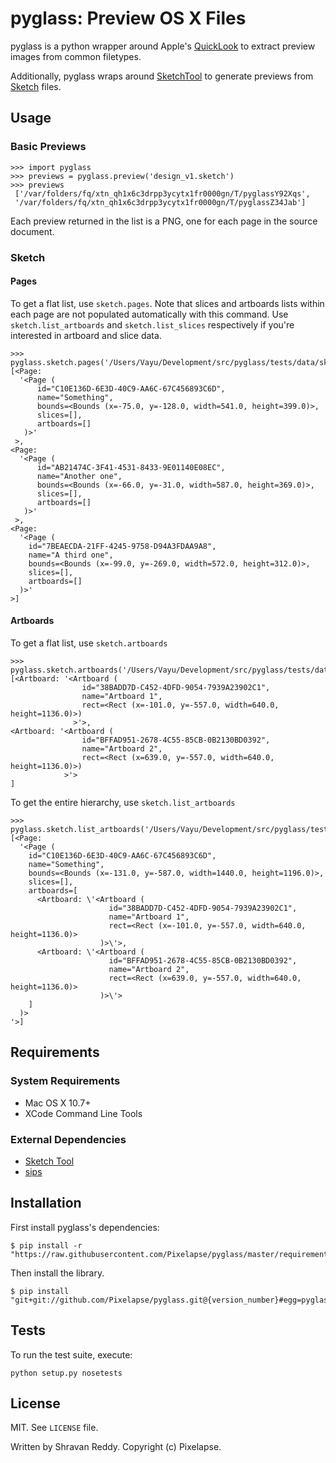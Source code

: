 # pyglass: Preview OS X Files

pyglass is a python wrapper around Apple's [QuickLook](https://developer.apple.com/library/mac/documentation/userexperience/conceptual/quicklook_programming_guide/Introduction/Introduction.html) to extract preview images
from common filetypes.

Additionally, pyglass wraps around [SketchTool](http://bohemiancoding.com/sketch/tool/) to generate previews
from [Sketch](bohemiancoding.com/sketch/) files.

## Usage

### Basic Previews

    >>> import pyglass
    >>> previews = pyglass.preview('design_v1.sketch')
    >>> previews
     ['/var/folders/fq/xtn_qh1x6c3drpp3ycytx1fr0000gn/T/pyglassY92Xqs',
     '/var/folders/fq/xtn_qh1x6c3drpp3ycytx1fr0000gn/T/pyglassZ34Jab']

Each preview returned in the list is a PNG, one for each page in the source document.

### Sketch

#### Pages

To get a flat list, use `sketch.pages`. Note that slices and artboards lists within each page are not populated automatically with this command. Use `sketch.list_artboards` and `sketch.list_slices` respectively if you're interested in artboard and slice data.

    >>> pyglass.sketch.pages('/Users/Vayu/Development/src/pyglass/tests/data/sketch/pages.sketch')
    [<Page:
      '<Page (
          id="C10E136D-6E3D-40C9-AA6C-67C456893C6D",
          name="Something",
          bounds=<Bounds (x=-75.0, y=-128.0, width=541.0, height=399.0)>,
          slices=[],
          artboards=[]
       )>'
     >,
    <Page:
      '<Page (
          id="AB21474C-3F41-4531-8433-9E01140E08EC",
          name="Another one",
          bounds=<Bounds (x=-66.0, y=-31.0, width=587.0, height=369.0)>,
          slices=[],
          artboards=[]
       )>'
     >,
    <Page:
      '<Page (
        id="7BEAECDA-21FF-4245-9758-D94A3FDAA9A8",
        name="A third one",
        bounds=<Bounds (x=-99.0, y=-269.0, width=572.0, height=312.0)>,
        slices=[],
        artboards=[]
      )>'
    >]

#### Artboards

To get a flat list, use `sketch.artboards`

    >>> pyglass.sketch.artboards('/Users/Vayu/Development/src/pyglass/tests/data/sketch/artboards.sketch')
    [<Artboard: '<Artboard (
                    id="38BADD7D-C452-4DFD-9054-7939A23902C1",
                    name="Artboard 1",
                    rect=<Rect (x=-101.0, y=-557.0, width=640.0, height=1136.0)>)
                  >'>,
    <Artboard: '<Artboard (
                    id="BFFAD951-2678-4C55-85CB-0B2130BD0392",
                    name="Artboard 2",
                    rect=<Rect (x=639.0, y=-557.0, width=640.0, height=1136.0)>)
                >'>
    ]

To get the entire hierarchy, use `sketch.list_artboards`

    >>> pyglass.sketch.list_artboards('/Users/Vayu/Development/src/pyglass/tests/data/sketch/artboards.sketch')
    [<Page:
      '<Page (
        id="C10E136D-6E3D-40C9-AA6C-67C456893C6D",
        name="Something",
        bounds=<Bounds (x=-131.0, y=-587.0, width=1440.0, height=1196.0)>,
        slices=[],
        artboards=[
          <Artboard: \'<Artboard (
                          id="38BADD7D-C452-4DFD-9054-7939A23902C1",
                          name="Artboard 1",
                          rect=<Rect (x=-101.0, y=-557.0, width=640.0, height=1136.0)>
                        )>\'>,
          <Artboard: \'<Artboard (
                          id="BFFAD951-2678-4C55-85CB-0B2130BD0392",
                          name="Artboard 2",
                          rect=<Rect (x=639.0, y=-557.0, width=640.0, height=1136.0)>
                        )>\'>
        ]
      )>
    '>]

## Requirements

### System Requirements
  * Mac OS X 10.7+
  * XCode Command Line Tools

### External Dependencies
  * [Sketch Tool](http://bohemiancoding.com/sketch/tool/)
  * [sips](https://developer.apple.com/library/mac/documentation/Darwin/Reference/ManPages/man1/sips.1.html)

## Installation

First install pyglass's dependencies:

    $ pip install -r "https://raw.githubusercontent.com/Pixelapse/pyglass/master/requirements.txt"

Then install the library.

    $ pip install "git+git://github.com/Pixelapse/pyglass.git@{version_number}#egg=pyglass"

## Tests

To run the test suite, execute:

    python setup.py nosetests

## License
  MIT. See `LICENSE` file.

  Written by Shravan Reddy. Copyright (c) Pixelapse.

